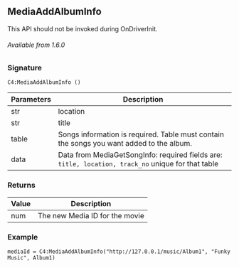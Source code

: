 ## MediaAddAlbumInfo

This API should not be invoked during OnDriverInit.

###### Available from 1.6.0


### Signature

`C4:MediaAddAlbumInfo ()`


| Parameters | Description |
| --- | --- |
| str | location |
| str | title |
| table | Songs information is required. Table must contain the songs you want added to the album. |
| data |  Data from MediaGetSongInfo: required fields are: `title, location, track_no` unique for that table |


### Returns

| Value | Description |
| --- | --- |
| num  | The new Media ID for the movie |


### Example

`mediaId = C4:MediaAddAlbumInfo("http://127.0.0.1/music/Album1", "Funky Music", Album1)`